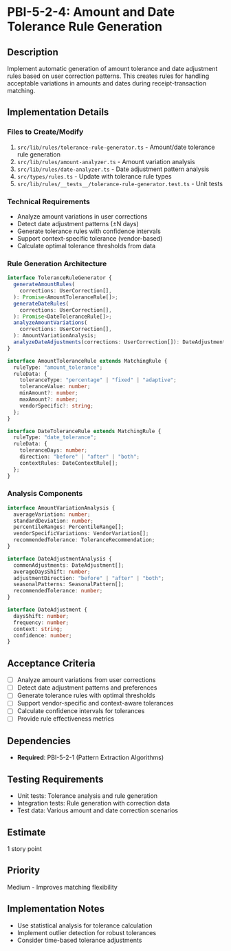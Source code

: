 # PBI-5-2-4: Amount and Date Tolerance Rule Generation

## Description

Implement automatic generation of amount tolerance and date adjustment rules based
on user correction patterns. This creates rules for handling acceptable variations
in amounts and dates during receipt-transaction matching.

## Implementation Details

### Files to Create/Modify

1. `src/lib/rules/tolerance-rule-generator.ts` - Amount/date tolerance rule generation
2. `src/lib/rules/amount-analyzer.ts` - Amount variation analysis
3. `src/lib/rules/date-analyzer.ts` - Date adjustment pattern analysis
4. `src/types/rules.ts` - Update with tolerance rule types
5. `src/lib/rules/__tests__/tolerance-rule-generator.test.ts` - Unit tests

### Technical Requirements

- Analyze amount variations in user corrections
- Detect date adjustment patterns (±N days)
- Generate tolerance rules with confidence intervals
- Support context-specific tolerance (vendor-based)
- Calculate optimal tolerance thresholds from data

### Rule Generation Architecture

```typescript
interface ToleranceRuleGenerator {
  generateAmountRules(
    corrections: UserCorrection[],
  ): Promise<AmountToleranceRule[]>;
  generateDateRules(
    corrections: UserCorrection[],
  ): Promise<DateToleranceRule[]>;
  analyzeAmountVariations(
    corrections: UserCorrection[],
  ): AmountVariationAnalysis;
  analyzeDateAdjustments(corrections: UserCorrection[]): DateAdjustmentAnalysis;
}

interface AmountToleranceRule extends MatchingRule {
  ruleType: "amount_tolerance";
  ruleData: {
    toleranceType: "percentage" | "fixed" | "adaptive";
    toleranceValue: number;
    minAmount?: number;
    maxAmount?: number;
    vendorSpecific?: string;
  };
}

interface DateToleranceRule extends MatchingRule {
  ruleType: "date_tolerance";
  ruleData: {
    toleranceDays: number;
    direction: "before" | "after" | "both";
    contextRules: DateContextRule[];
  };
}
```

### Analysis Components

```typescript
interface AmountVariationAnalysis {
  averageVariation: number;
  standardDeviation: number;
  percentileRanges: PercentileRange[];
  vendorSpecificVariations: VendorVariation[];
  recommendedTolerance: ToleranceRecommendation;
}

interface DateAdjustmentAnalysis {
  commonAdjustments: DateAdjustment[];
  averageDaysShift: number;
  adjustmentDirection: "before" | "after" | "both";
  seasonalPatterns: SeasonalPattern[];
  recommendedTolerance: number;
}

interface DateAdjustment {
  daysShift: number;
  frequency: number;
  context: string;
  confidence: number;
}
```

## Acceptance Criteria

- [ ] Analyze amount variations from user corrections
- [ ] Detect date adjustment patterns and preferences
- [ ] Generate tolerance rules with optimal thresholds
- [ ] Support vendor-specific and context-aware tolerances
- [ ] Calculate confidence intervals for tolerances
- [ ] Provide rule effectiveness metrics

## Dependencies

- **Required**: PBI-5-2-1 (Pattern Extraction Algorithms)

## Testing Requirements

- Unit tests: Tolerance analysis and rule generation
- Integration tests: Rule generation with correction data
- Test data: Various amount and date correction scenarios

## Estimate

1 story point

## Priority

Medium - Improves matching flexibility

## Implementation Notes

- Use statistical analysis for tolerance calculation
- Implement outlier detection for robust tolerances
- Consider time-based tolerance adjustments
